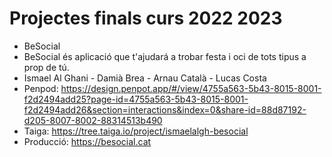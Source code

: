 # Projectes finals curs 2022 2023

* BeSocial
* BeSocial és aplicació que t'ajudará a trobar festa i oci de tots tipus a prop de tú.
* Ismael Al Ghani - Damià Brea - Arnau Català - Lucas Costa
* Penpod: https://design.penpot.app/#/view/4755a563-5b43-8015-8001-f2d2494add25?page-id=4755a563-5b43-8015-8001-f2d2494add26&section=interactions&index=0&share-id=88d87192-d205-8007-8002-88314513b490
* Taiga: https://tree.taiga.io/project/ismaelalgh-besocial
* Producció: https://besocial.cat
